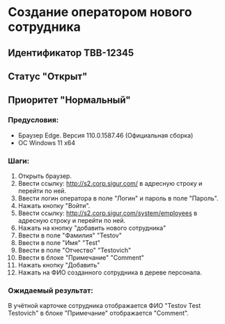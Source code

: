 # Создание оператором нового сотрудника

## Идентификатор TBB-12345

## Статус "Открыт"

## Приоритет "Нормальный"

### Предусловия:

- Браузер Edge. Версия 110.0.1587.46 (Официальная сборка)
- ОС Windows 11 x64

### Шаги:

1. Открыть браузер.
2. Ввести ссылку: http://s2.corp.sigur.com/ в адресную строку и перейти по ней.
3. Ввести логин оператора в поле "Логин" и пароль в поле "Пароль".
4. Нажать кнопку "Войти".
5. Ввести ссылку: http://s2.corp.sigur.com/system/employees в адресную строку и перейти по ней.
6. Нажать на кнопку "добавить нового сотрудника"
7. Ввести в поле "Фамилия" "Testov"
8. Ввести в поле "Имя" "Test"
9. Ввести в поле "Отчество" "Testovich"
10. Ввести в блоке "Примечание" "Comment"
11. Нажать кнопку "Добавить"
12. Нажать на ФИО созданного сотрудника в дереве персонала.

### Ожидаемый результат:

В учётной карточке сотрудника отображается ФИО "Testov Test Testovich" в блоке "Примечание" отображается "Comment".

